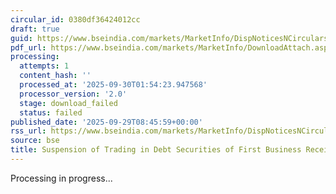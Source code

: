 ```yaml
---
circular_id: 0380df36424012cc
draft: true
guid: https://www.bseindia.com/markets/MarketInfo/DispNoticesNCirculars.aspx?Noticeid={A2163280-5941-4905-BA8D-64B8718F4BFE}&noticeno=20250929-16&dt=09/29/2025&icount=16&totcount=87&flag=0
pdf_url: https://www.bseindia.com/markets/MarketInfo/DownloadAttach.aspx?id=20250929-16&attachedId=
processing:
  attempts: 1
  content_hash: ''
  processed_at: '2025-09-30T01:54:23.947568'
  processor_version: '2.0'
  stage: download_failed
  status: failed
published_date: '2025-09-29T08:45:59+00:00'
rss_url: https://www.bseindia.com/markets/MarketInfo/DispNoticesNCirculars.aspx?Noticeid={A2163280-5941-4905-BA8D-64B8718F4BFE}&noticeno=20250929-16&dt=09/29/2025&icount=16&totcount=87&flag=0
source: bse
title: Suspension of Trading in Debt Securities of First Business Receivables Trust
---
```


Processing in progress...